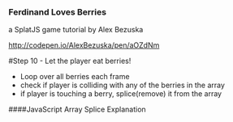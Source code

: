 ### Ferdinand Loves Berries
a SplatJS game tutorial by Alex Bezuska


http://codepen.io/AlexBezuska/pen/aOZdNm


#Step 10 - Let the player eat berries!

- Loop over all berries each frame
- check if player is colliding with any of the berries in the array
- if player is touching a berry, splice(remove) it from the array


####JavaScript Array Splice Explanation



